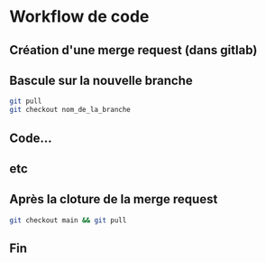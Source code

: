 # Workflow de code

## Création d'une merge request (dans gitlab)

## Bascule sur la nouvelle branche

```zsh
git pull
git checkout nom_de_la_branche
```

## Code...

## etc

## Après la cloture de la merge request

```zsh
git checkout main && git pull
```

## Fin
